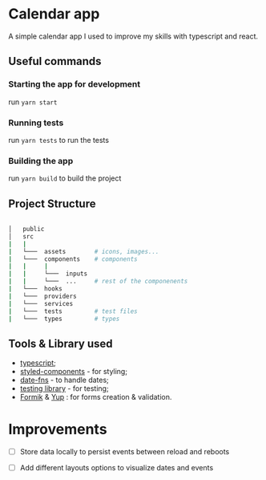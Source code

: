 # Calendar app

A simple calendar app I used to improve my skills with typescript and react.

## Useful commands

### Starting the app for development

run `yarn start`

### Running tests

run `yarn tests` to run the tests

### Building the app

run `yarn build` to build the project

## Project Structure

```bash

│   public
│   src
|   |
|   └───  assets        # icons, images...
|   └───  components    # components
|   |     |
|   |     └───  inputs
|   |     └───  ...     # rest of the componenents
|   └───  hooks
|   └───  providers
|   └───  services
|   └───  tests         # test files
|   └───  types         # types

```

## Tools & Library used

- [typescript](https://www.typescriptlang.org/);
- [styled-components](https://styled-components.com/) - for styling;
- [date-fns](https://date-fns.org/) - to handle dates;
- [testing library](https://testing-library.com/) - for testing;
- [Formik](https://formik.org/) & [Yup](https://github.com/jquense/yup) : for forms creation & validation.

# Improvements

- [ ] Store data locally to persist events between reload and reboots
- [ ] Add different layouts options to visualize dates and events


